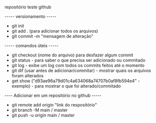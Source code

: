 repositório teste github

----- versionamento -----
- git init
- git add . (para adicionar todos os arquivos)
- git commit -m "mensagem de alteração"


----- comandos úteis -----
- git checkout (nome do arquivo) para desfazer algum commit
- git status - para saber o que precisa ser adicionado ou commitado
- git log - exibe um log com todos os commits feitos até o momento
- git dif (usar antes de adicionar/commitar) - mostrar quais os arquivos foram alterados 
- get show ("d93ae96a79d01c4a634068a74707b0af8fb594e4" - exemplo) - para mostrar o que foi alterado/commitado

---- Adicionar em um repositório no github ----- 
- git remote add origin "link do respositório"
- git branch -M main / master
- git push -u origin main / master